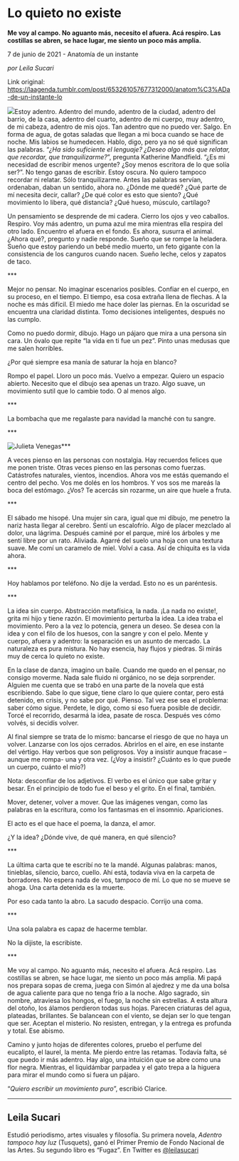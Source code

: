 # Lo quieto no existe

**Me voy al campo. No aguanto más, necesito el afuera. Acá respiro. Las costillas se abren, se hace lugar, me siento un poco más amplia.**

7 de junio de 2021 - Anatomía de un instante

_por Leila Sucari_

Link original: https://laagenda.tumblr.com/post/653261057677312000/anatom%C3%ADa-de-un-instante-lo

![](https://64.media.tumblr.com/b306941c88a4aabbfdb8f97aee2017a7/40c6337335097966-aa/s500x750/41660e242edc3fcf288e61e8af637f13300d07cb.jpg)Estoy adentro. Adentro del mundo, adentro de la ciudad, adentro del barrio, de la casa, adentro del cuarto, adentro de mi cuerpo, muy adentro, de mi cabeza, adentro de mis ojos. Tan adentro que no puedo ver. Salgo. En forma de agua, de gotas saladas que llegan a mi boca cuando se hace de noche. Mis labios se humedecen. Hablo, digo, pero ya no sé qué significan las palabras. “*¿Ha sido suficiente el lenguaje? ¿Deseo algo más que relatar, que recordar, que tranquilizarme?*”, pregunta Katherine Mandfield. “¿Es mi necesidad de escribir menos urgente? ¿Soy menos escritora de lo que solía ser?”. No tengo ganas de escribir. Estoy oscura. No quiero tampoco recordar ni relatar. Sólo tranquilizarme. Antes las palabras servían, ordenaban, daban un sentido, ahora no. ¿Dónde me quedé?  ¿Qué parte de mí necesita decir, callar? ¿De qué color es esto que siento? ¿Qué movimiento lo libera, qué distancia? ¿Qué hueso, músculo, cartílago?   


Un pensamiento se desprende de mi cadera. Cierro los ojos y veo caballos. Respiro. Voy más adentro, un puma azul me mira mientras ella respira del otro lado. Encuentro el afuera en el fondo. Es ahora, susurra el animal. ¿Ahora qué?, pregunto y nadie responde. Sueño que se rompe la heladera. Sueño que estoy pariendo un bebé medio muerto, un feto gigante con la consistencia de los canguros cuando nacen. Sueño leche, celos y zapatos de taco.

\*\*\*

Mejor no pensar. No imaginar escenarios posibles. Confiar en el cuerpo, en su proceso, en el tiempo. El tiempo, esa cosa extraña llena de flechas. A la noche es más difícil. El miedo me hace doler las piernas. En la oscuridad se encuentra una claridad distinta. Tomo decisiones inteligentes, después no las cumplo.

Como no puedo dormir, dibujo. Hago un pájaro que mira a una persona sin cara. Un óvalo que repite “la vida en ti fue un pez”. Pinto unas medusas que me salen horribles.

¿Por qué siempre esa manía de saturar la hoja en blanco?

Rompo el papel. Lloro un poco más. Vuelvo a empezar. Quiero un espacio abierto. Necesito que el dibujo sea apenas un trazo. Algo suave, un movimiento sutil que lo cambie todo. O al menos algo.

\*\*\*

La bombacha que me regalaste para navidad la manché con tu sangre. 

\*\*\*

![Julieta Venegas](https://64.media.tumblr.com/6ef03582ee60a094b2ba6e7b06c443fc/40c6337335097966-67/s250x400/1111c5238a4f6e1bd1fe37549eefe9c016bd42f2.jpg)\*\*\*

A veces pienso en las personas con nostalgia. Hay recuerdos felices que me ponen triste. Otras veces pienso en las personas como fuerzas. Catástrofes naturales, vientos, incendios. Ahora vos me estás quemando el centro del pecho. Vos me dolés en los hombros. Y vos sos me mareás la boca del estómago. ¿Vos? Te acercás sin rozarme, un aire que huele a fruta.

\*\*\*

El sábado me hisopé. Una mujer sin cara, igual que mi dibujo, me penetro la nariz hasta llegar al cerebro. Sentí un escalofrío. Algo de placer mezclado al dolor, una lágrima. Después caminé por el parque, miré los árboles y me sentí libre por un rato. Aliviada. Agarré del suelo una hoja con una textura suave. Me comí un caramelo de miel. Volví a casa. Así de chiquita es la vida ahora.

\*\*\*

Hoy hablamos por teléfono. No dije la verdad. Esto no es un paréntesis.

\*\*\*

La idea sin cuerpo. Abstracción metafísica, la nada. ¡La nada no existe!, grita mi hijo y tiene razón. El movimiento perturba la idea. La idea traba el movimiento. Pero a la vez lo potencia, genera un deseo. Se desea con la idea y con el filo de los huesos, con la sangre y con el pelo. Mente y cuerpo, afuera y adentro: la separación es un asunto de mercado. La naturaleza es pura mistura. No hay esencia, hay flujos y piedras. Si mirás muy de cerca lo quieto no existe.

En la clase de danza, imagino un baile. Cuando me quedo en el pensar, no consigo moverme. Nada sale fluido ni orgánico, no se deja sorprender. Alguien me cuenta que se trabó en una parte de la novela que está escribiendo. Sabe lo que sigue, tiene claro lo que quiere contar, pero está detenido, en crisis, y no sabe por qué.  Pienso. Tal vez ese sea el problema: saber cómo sigue. Perdete, le digo, como si eso fuera posible de decidir. Torcé el recorrido, desarmá la idea, pasate de rosca. Después ves cómo volvés, si decidís volver.

Al final siempre se trata de lo mismo: bancarse el riesgo de que no haya un volver. Lanzarse con los ojos cerrados. Abrirlos en el aire, en ese instante del vértigo. Hay verbos que son peligrosos. Voy a insistir aunque fracase –aunque me rompa- una y otra vez.  (¿Voy a insistir? ¿Cuánto es lo que puede un cuerpo, cuánto el mío?)

Nota: desconfiar de los adjetivos. El verbo es el único que sabe gritar y besar. En el principio de todo fue el beso y el grito. En el final, también.

Mover, detener, volver a mover. Que las imágenes vengan, como las palabras en la escritura, como los fantasmas en el insomnio. Apariciones.

El acto es el que hace el poema, la danza, el amor. 

¿Y la idea? ¿Dónde vive, de qué manera, en qué silencio?

\*\*\*

La última carta que te escribí no te la mandé.  Algunas palabras: manos, tinieblas, silencio, barco, cuello. Ahí está, todavía viva en la carpeta de borradores. No espera nada de vos, tampoco de mí. Lo que no se mueve se ahoga. Una carta detenida es la muerte.

Por eso cada tanto la abro. La sacudo despacio. Corrijo una coma. 

\*\*\*

Una sola palabra es capaz de hacerme temblar. 

No la dijiste, la escribiste.

\*\*\*

Me voy al campo. No aguanto más, necesito el afuera. Acá respiro. Las costillas se abren, se hace lugar, me siento un poco más amplia. Mi papá nos prepara sopas de crema, juega con Simón al ajedrez y me da una bolsa de agua caliente para que no tenga frío a la noche. Algo sagrado, sin nombre, atraviesa los hongos, el fuego, la noche sin estrellas. A esta altura del otoño, los álamos perdieron todas sus hojas. Parecen criaturas del agua, plateadas, brillantes. Se balancean con el viento, se dejan ser lo que tengan que ser. Aceptan el misterio. No resisten, entregan, y la entrega es profunda y total. Ese abismo. 

Camino y junto hojas de diferentes colores, pruebo el perfume del eucalipto, el laurel, la menta. Me pierdo entre las retamas. Todavía falta, sé que puedo ir más adentro. Hay algo, una intuición que se abre como una flor negra. Mientras, el liquidámbar parpadea y el gato trepa a la higuera para mirar el mundo como si fuera un pájaro.

“*Quiero escribir un movimiento puro*”, escribió Clarice.



---

Leila Sucari
------------

 Estudió periodismo, artes visuales y filosofía. Su primera novela, *Adentro tampoco hay luz* (Tusquets), ganó el Primer Premio de Fondo Nacional de las Artes. Su segundo libro es “Fugaz”. En Twitter es [@leilasucari](https://twitter.com/leilasucari) 

